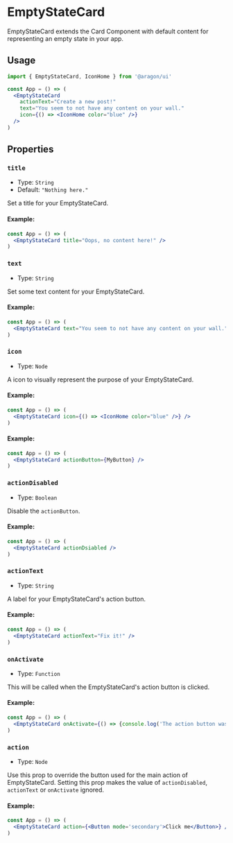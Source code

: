# EmptyStateCard

EmptyStateCard extends the Card Component with default content for representing an empty state in your app.

## Usage

```jsx
import { EmptyStateCard, IconHome } from '@aragon/ui'

const App = () => (
  <EmptyStateCard
    actionText="Create a new post!"
    text="You seem to not have any content on your wall."
    icon={() => <IconHome color="blue" />}
  />
)
```

## Properties

### `title`

- Type: `String`
- Default: `"Nothing here."`

Set a title for your EmptyStateCard.

#### Example:

```jsx
const App = () => (
  <EmptyStateCard title="Oops, no content here!" />
)
```

### `text`

- Type: `String`

Set some text content for your EmptyStateCard.

#### Example:

```jsx
const App = () => (
  <EmptyStateCard text="You seem to not have any content on your wall." />
)
```

### `icon`

- Type: `Node`

A icon to visually represent the purpose of your EmptyStateCard.

#### Example:

```jsx
const App = () => (
  <EmptyStateCard icon={() => <IconHome color="blue" />} />
)
```

#### Example:

```jsx
const App = () => (
  <EmptyStateCard actionButton={MyButton} />
)
```

### `actionDisabled`

- Type: `Boolean`

Disable the `actionButton`.

#### Example:

```jsx
const App = () => (
  <EmptyStateCard actionDsiabled />
)
```

### `actionText`

- Type: `String`

A label for your EmptyStateCard's action button.

#### Example:

```jsx
const App = () => (
  <EmptyStateCard actionText="Fix it!" />
)
```

### `onActivate`

- Type: `Function`

This will be called when the EmptyStateCard's action button is clicked.

#### Example:

```jsx
const App = () => (
  <EmptyStateCard onActivate={() => {console.log('The action button was clicked!')}} />
)
```

### `action`

- Type: `Node`

Use this prop to override the button used for the main action of
EmptyStateCard. Setting this prop makes the value of `actionDisabled`,
`actionText` or `onActivate` ignored.

#### Example:

```jsx
const App = () => (
  <EmptyStateCard action={<Button mode='secondary'>Click me</Button>} />
)
```
